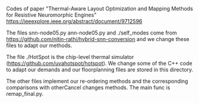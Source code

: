 Codes of paper "Thermal-Aware Layout Optimization and Mapping Methods for Resistive Neuromorphic Engines"
https://ieeexplore.ieee.org/abstract/document/9712596

The files snn-node05.py ann-node05.py and ./self_modes come from https://github.com/nitin-rathi/hybrid-snn-conversion and we change these files to adapt our methods.

The file ./HotSpot is the chip-level thermal simulator (https://github.com/uvahotspot/hotspot). We change some of the C++ code to adapt our demands and our floorplanning files are stored in this directory.

The other files implement our re-ordering methods and the corresponding comparisons with otherCancel changes methods. The main func is remap_final.py.

